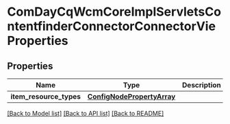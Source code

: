 # ComDayCqWcmCoreImplServletsContentfinderConnectorConnectorVieProperties

## Properties
Name | Type | Description | Notes
------------ | ------------- | ------------- | -------------
**item_resource_types** | [**ConfigNodePropertyArray**](ConfigNodePropertyArray.md) |  | [optional] 

[[Back to Model list]](../README.md#documentation-for-models) [[Back to API list]](../README.md#documentation-for-api-endpoints) [[Back to README]](../README.md)


